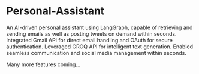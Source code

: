 # Personal-Assistant
An AI-driven personal assistant using LangGraph, capable of retrieving and sending emails as well as posting tweets on demand within seconds. Integrated Gmail API for direct email handling and OAuth for secure authentication. Leveraged GROQ API for intelligent text generation. Enabled seamless communication and social media management within seconds.

Many more features coming...
